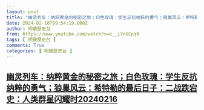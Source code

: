 ```yaml
---
layout: post
title: "幽灵列车：纳粹黄金的秘密之旅；白色玫瑰：学生反抗纳粹的勇气；狼巢风云：希特勒的最后日子：二战跌宕史：人类群星闪耀时20240216"
date: 2024-02-16T09:54:19.000Z
author: 明鏡歷史台
from: https://www.youtube.com/watch?v=e__iYnGCpq0
tags: [ 明鏡歷史台 ]
comments: True
categories: [ 明鏡歷史台 ]
---
```

<!--1708077259000-->
[幽灵列车：纳粹黄金的秘密之旅；白色玫瑰：学生反抗纳粹的勇气；狼巢风云：希特勒的最后日子：二战跌宕史：人类群星闪耀时20240216](https://www.youtube.com/watch?v=e__iYnGCpq0)
------

<div>

</div>
